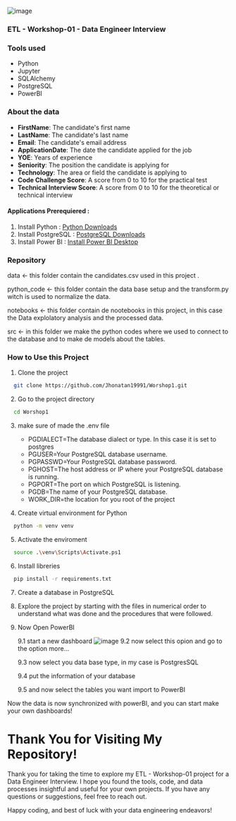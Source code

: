 ![image](https://encrypted-tbn0.gstatic.com/images?q=tbn:ANd9GcSMoFxet9K9uMBhYpQyE_My9--989HZ4vCMSA&s)
### ETL - Workshop-01 - Data Engineer Interview

### Tools used
- Python
- Jupyter
- SQLAlchemy
- PostgreSQL
- PowerBI
### About the data

*   **FirstName**: The candidate's first name
*   **LastName**: The candidate's last name
*   **Email**: The candidate's email address
*   **ApplicationDate**: The date the candidate applied for the job
*   **YOE**: Years of experience
*   **Seniority**: The position the candidate is applying for
*   **Technology**: The area or field the candidate is applying to
*   **Code Challenge Score**: A score from 0 to 10 for the practical test
*   **Technical Interview Score**: A score from 0 to 10 for the theoretical or technical interview
  
#### Applications Prerequiered :
1. Install Python : [Python Downloads](https://www.python.org/downloads/)
2. Install PostgreSQL : [PostgreSQL Downloads](https://www.postgresql.org/download/)
3. Install Power BI : [Install Power BI Desktop](https://www.microsoft.com/en-us/download/details.aspx?id=58494)

### Repository

data <- this folder contain the candidates.csv used in this project .

python_code <- this folder contain the data base setup and the transform.py witch is used to normalize the data.

notebooks <- this folder contain de nootebooks in this project, in this case the Data explolatory analysis 
and the processed data.

src <- in this folder we make the python codes where we used to connect to the database and to make de models about the tables.

### How to Use this Project

1. Clone the project
```bash
  git clone https://github.com/Jhonatan19991/Worshop1.git
```

2. Go to the project directory
```bash
  cd Worshop1
```

3. make sure of made the .env file

    - PGDIALECT=The database dialect or type. In this case it is set to postgres
    - PGUSER=Your PostgreSQL database username.
    - PGPASSWD=Your PostgreSQL database password.
    - PGHOST=The host address or IP where your PostgreSQL database is running.
    - PGPORT=The port on which PostgreSQL is listening.
    - PGDB=The name of your PostgreSQL database.
    - WORK_DIR=the location for you root of the project

4. Create virtual environment for Python
```bash
  python -m venv venv
```
5. Activate the enviroment
```bash
  source .\venv\Scripts\Activate.ps1
```
6. Install libreries
```bash
  pip install -r requirements.txt
```
7. Create a database in PostgreSQL
8. Explore the project by starting with the files in numerical order to understand what was done and the procedures that were followed.
9. Now Open PowerBI
    
   9.1 start a new dashboard
   ![image]([https://encrypted-tbn0.gstatic.com/images?q=tbn:ANd9GcSMoFxet9K9uMBhYpQyE_My9--989HZ4vCMSA&s](https://raw.githubusercontent.com/Jhonatan19991/images/main/assets/power1.png?token=GHSAT0AAAAAACVUKXBX4AQQQ5KCRBOWP4EIZWNGBKQ))
   9.2 now select this opion and go to the option more...
   
   9.3 now select you data base type, in my case is PostgresSQL
   
   9.4 put the information of your database
   
   9.5 and now select the tables you want import to PowerBI

Now the data is now synchronized with powerBI, and you can start make your own dashboards!

# Thank You for Visiting My Repository!

Thank you for taking the time to explore my ETL - Workshop-01 project for a Data Engineer Interview. I hope you found the tools, code, and data processes insightful and useful for your own projects. If you have any questions or suggestions, feel free to reach out.

Happy coding, and best of luck with your data engineering endeavors!




